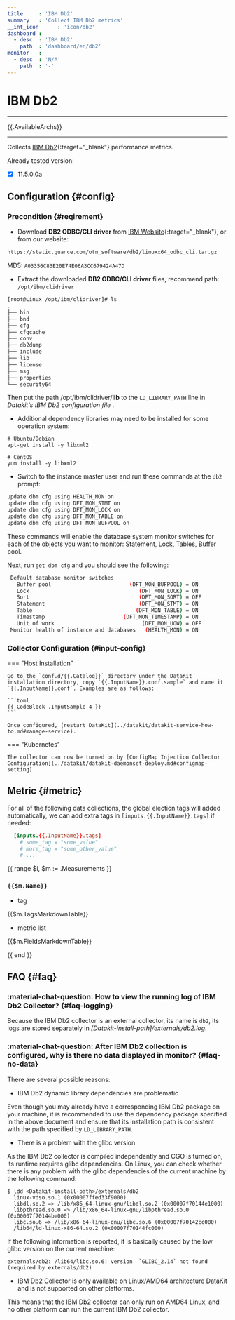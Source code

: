 ```yaml
---
title     : 'IBM Db2'
summary   : 'Collect IBM Db2 metrics'
__int_icon      : 'icon/db2'
dashboard :
  - desc  : 'IBM Db2'
    path  : 'dashboard/en/db2'
monitor   :
  - desc  : 'N/A'
    path  : '-'
---
```


<!-- markdownlint-disable MD025 -->
# IBM Db2
<!-- markdownlint-enable -->

---

{{.AvailableArchs}}

---

Collects [IBM Db2](https://www.ibm.com/products/db2){:target="_blank"} performance metrics.

Already tested version:

- [x] 11.5.0.0a

## Configuration {#config}

### Precondition {#reqirement}

- Download **DB2 ODBC/CLI driver** from [IBM Website](https://www-01.ibm.com/support/docview.wss?uid=swg21418043){:target="_blank"}, or from our website:

```sh
https://static.guance.com/otn_software/db2/linuxx64_odbc_cli.tar.gz
```

MD5: `A03356C83E20E74E06A3CC679424A47D`

- Extract the downloaded **DB2 ODBC/CLI driver** files, recommend path: `/opt/ibm/clidriver`

```sh
[root@Linux /opt/ibm/clidriver]# ls
.
├── bin
├── bnd
├── cfg
├── cfgcache
├── conv
├── db2dump
├── include
├── lib
├── license
├── msg
├── properties
└── security64
```

Then put the path /opt/ibm/clidriver/**lib** to the `LD_LIBRARY_PATH` line in *Datakit's IBM Db2 configuration file* .

- Additional dependency libraries may need to be installed for some operation system:

```shell
# Ubuntu/Debian
apt-get install -y libxml2

# CentOS
yum install -y libxml2
```

- Switch to the instance master user and run these commands at the `db2` prompt:

```sh
update dbm cfg using HEALTH_MON on
update dbm cfg using DFT_MON_STMT on
update dbm cfg using DFT_MON_LOCK on
update dbm cfg using DFT_MON_TABLE on
update dbm cfg using DFT_MON_BUFPOOL on
```

These commands will enable the database system monitor switches for each of the objects you want to monitor: Statement, Lock, Tables, Buffer pool.

Next, run `get dbm cfg` and you should see the following:

```sh
 Default database monitor switches
   Buffer pool                         (DFT_MON_BUFPOOL) = ON
   Lock                                   (DFT_MON_LOCK) = ON
   Sort                                   (DFT_MON_SORT) = OFF
   Statement                              (DFT_MON_STMT) = ON
   Table                                 (DFT_MON_TABLE) = ON
   Timestamp                         (DFT_MON_TIMESTAMP) = ON
   Unit of work                            (DFT_MON_UOW) = OFF
 Monitor health of instance and databases   (HEALTH_MON) = ON
```

### Collector Configuration {#input-config}

<!-- markdownlint-disable MD046 -->
=== "Host Installation"

    Go to the `conf.d/{{.Catalog}}` directory under the DataKit installation directory, copy `{{.InputName}}.conf.sample` and name it `{{.InputName}}.conf`. Examples are as follows:
    
    ```toml
    {{ CodeBlock .InputSample 4 }}
    ```
    
    Once configured, [restart DataKit](../datakit/datakit-service-how-to.md#manage-service).

=== "Kubernetes"

    The collector can now be turned on by [ConfigMap Injection Collector Configuration](../datakit/datakit-daemonset-deploy.md#configmap-setting).
<!-- markdownlint-enable -->

## Metric {#metric}

For all of the following data collections, the global election tags will added automatically, we can add extra tags in `[inputs.{{.InputName}}.tags]` if needed:

``` toml
  [inputs.{{.InputName}}.tags]
    # some_tag = "some_value"
    # more_tag = "some_other_value"
    # ...
```

{{ range $i, $m := .Measurements }}

### `{{$m.Name}}`

- tag

{{$m.TagsMarkdownTable}}

- metric list

{{$m.FieldsMarkdownTable}}

{{ end }}

## FAQ {#faq}

<!-- markdownlint-disable MD013 -->
### :material-chat-question: How to view the running log of IBM Db2 Collector? {#faq-logging}

Because the IBM Db2 collector is an external collector, its name is `db2`, its logs are stored separately in *[Datakit-install-path]/externals/db2.log*.

### :material-chat-question: After IBM Db2 collection is configured, why is there no data displayed in monitor? {#faq-no-data}

There are several possible reasons:

- IBM Db2 dynamic library dependencies are problematic

Even though you may already have a corresponding IBM Db2 package on your machine, it is recommended to use the dependency package specified in the above document and ensure that its installation path is consistent with the path specified by `LD_LIBRARY_PATH`.

- There is a problem with the glibc version

As the IBM Db2 collector is compiled independently and CGO is turned on, its runtime requires glibc dependencies. On Linux, you can check whether there is any problem with the glibc dependencies of the current machine by the following command:

```shell
$ ldd <Datakit-install-path>/externals/db2
  linux-vdso.so.1 (0x00007ffed33f9000)
  libdl.so.2 => /lib/x86_64-linux-gnu/libdl.so.2 (0x00007f70144e1000)
  libpthread.so.0 => /lib/x86_64-linux-gnu/libpthread.so.0 (0x00007f70144be000)
  libc.so.6 => /lib/x86_64-linux-gnu/libc.so.6 (0x00007f70142cc000)
  /lib64/ld-linux-x86-64.so.2 (0x00007f70144fc000)
```

If the following information is reported, it is basically caused by the low glibc version on the current machine:

```shell
externals/db2: /lib64/libc.so.6: version  `GLIBC_2.14` not found (required by externals/db2)
```

- IBM Db2 Collector is only available on Linux/AMD64 architecture DataKit and is not supported on other platforms.

This means that the IBM Db2 collector can only run on AMD64 Linux, and no other platform can run the current IBM Db2 collector.

<!-- markdownlint-enable -->
